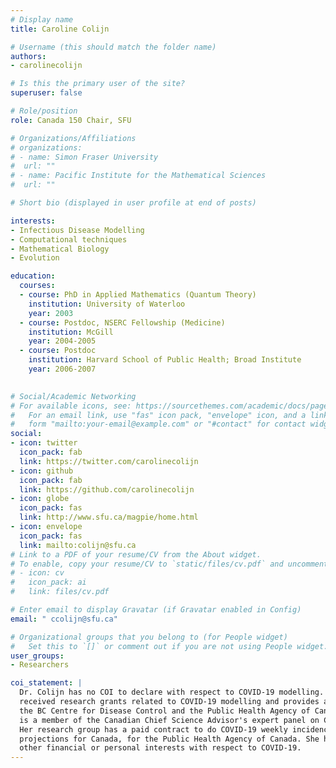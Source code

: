 ```yaml
---
# Display name
title: Caroline Colijn

# Username (this should match the folder name)
authors:
- carolinecolijn

# Is this the primary user of the site?
superuser: false

# Role/position
role: Canada 150 Chair, SFU

# Organizations/Affiliations
# organizations:
# - name: Simon Fraser University
#  url: ""
# - name: Pacific Institute for the Mathematical Sciences
#  url: ""

# Short bio (displayed in user profile at end of posts)

interests:
- Infectious Disease Modelling
- Computational techniques
- Mathematical Biology
- Evolution

education:
  courses:
  - course: PhD in Applied Mathematics (Quantum Theory)
    institution: University of Waterloo
    year: 2003
  - course: Postdoc, NSERC Fellowship (Medicine)
    institution: McGill
    year: 2004-2005
  - course: Postdoc
    institution: Harvard School of Public Health; Broad Institute
    year: 2006-2007
 

# Social/Academic Networking
# For available icons, see: https://sourcethemes.com/academic/docs/page-builder/#icons
#   For an email link, use "fas" icon pack, "envelope" icon, and a link in the
#   form "mailto:your-email@example.com" or "#contact" for contact widget.
social:
- icon: twitter
  icon_pack: fab
  link: https://twitter.com/carolinecolijn
- icon: github
  icon_pack: fab
  link: https://github.com/carolinecolijn
- icon: globe
  icon_pack: fas
  link: http://www.sfu.ca/magpie/home.html
- icon: envelope
  icon_pack: fas
  link: mailto:colijn@sfu.ca
# Link to a PDF of your resume/CV from the About widget.
# To enable, copy your resume/CV to `static/files/cv.pdf` and uncomment the lines below.
# - icon: cv
#   icon_pack: ai
#   link: files/cv.pdf

# Enter email to display Gravatar (if Gravatar enabled in Config)
email: " ccolijn@sfu.ca"

# Organizational groups that you belong to (for People widget)
#   Set this to `[]` or comment out if you are not using People widget.
user_groups:
- Researchers 

coi_statement: |
  Dr. Colijn has no COI to declare with respect to COVID-19 modelling. She has
  received research grants related to COVID-19 modelling and provides advice to
  the BC Centre for Disease Control and the Public Health Agency of Canada. She
  is a member of the Canadian Chief Science Advisor's expert panel on COVID-19.
  Her research group has a paid contract to do COVID-19 weekly incidence
  projections for Canada, for the Public Health Agency of Canada. She has no
  other financial or personal interests with respect to COVID-19.
---
```

